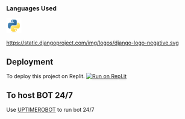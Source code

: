 <h3 align="left">Languages Used</h3>
<p align="left">
<img
      src="https://raw.githubusercontent.com/devicons/devicon/master/icons/python/python-original.svg"
      alt="python"
      width="40"
      height="40"
    />

https://static.djangoproject.com/img/logos/django-logo-negative.svg
## Deployment
To deploy this project on Replit.
[![Run on Repl.it](https://repl.it/badge/github)](https://replit.com/@yanoshimykhailo/Discord-Bot?v=1) 

## To host BOT 24/7
Use [UPTIMEROBOT](https://uptimerobot.com/login) to run bot 24/7
